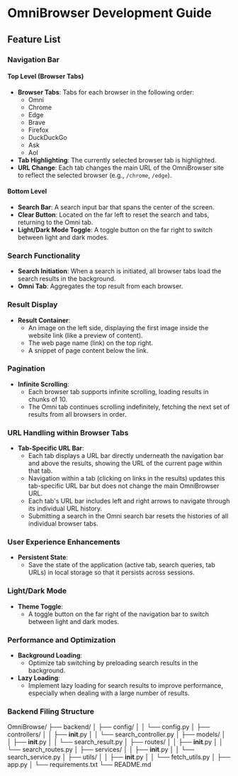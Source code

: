 # OmniBrowser Development Guide

## Feature List

### Navigation Bar

#### Top Level (Browser Tabs)
- **Browser Tabs**: Tabs for each browser in the following order:
  - Omni
  - Chrome
  - Edge
  - Brave
  - Firefox
  - DuckDuckGo
  - Ask
  - Aol
- **Tab Highlighting**: The currently selected browser tab is highlighted.
- **URL Change**: Each tab changes the main URL of the OmniBrowser site to reflect the selected browser (e.g., `/chrome`, `/edge`).

#### Bottom Level
- **Search Bar**: A search input bar that spans the center of the screen.
- **Clear Button**: Located on the far left to reset the search and tabs, returning to the Omni tab.
- **Light/Dark Mode Toggle**: A toggle button on the far right to switch between light and dark modes.

### Search Functionality
- **Search Initiation**: When a search is initiated, all browser tabs load the search results in the background.
- **Omni Tab**: Aggregates the top result from each browser.

### Result Display
- **Result Container**:
  - An image on the left side, displaying the first image inside the website link (like a preview of content).
  - The web page name (link) on the top right.
  - A snippet of page content below the link.

### Pagination
- **Infinite Scrolling**:
  - Each browser tab supports infinite scrolling, loading results in chunks of 10.
  - The Omni tab continues scrolling indefinitely, fetching the next set of results from all browsers in order.

### URL Handling within Browser Tabs
- **Tab-Specific URL Bar**:
  - Each tab displays a URL bar directly underneath the navigation bar and above the results, showing the URL of the current page within that tab.
  - Navigation within a tab (clicking on links in the results) updates this tab-specific URL bar but does not change the main OmniBrowser URL.
  - Each tab's URL bar includes left and right arrows to navigate through its individual URL history.
  - Submitting a search in the Omni search bar resets the histories of all individual browser tabs.

### User Experience Enhancements
- **Persistent State**:
  - Save the state of the application (active tab, search queries, tab URLs) in local storage so that it persists across sessions.

### Light/Dark Mode
- **Theme Toggle**:
  - A toggle button on the far right of the navigation bar to switch between light and dark modes.

### Performance and Optimization
- **Background Loading**:
  - Optimize tab switching by preloading search results in the background.
- **Lazy Loading**:
  - Implement lazy loading for search results to improve performance, especially when dealing with a large number of results.

### Backend Filing Structure
OmniBrowse/
├── backend/
│   ├── config/
│   │   └── config.py
│   ├── controllers/
│   │   ├── __init__.py
│   │   └── search_controller.py
│   ├── models/
│   │   ├── __init__.py
│   │   └── search_result.py
│   ├── routes/
│   │   ├── __init__.py
│   │   └── search_routes.py
│   ├── services/
│   │   ├── __init__.py
│   │   └── search_service.py
│   ├── utils/
│   │   ├── __init__.py
│   │   └── fetch_utils.py
│   ├── app.py
│   └── requirements.txt
└── README.md
